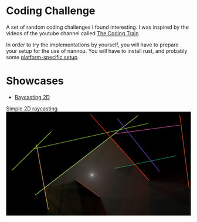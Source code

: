 # Coding Challenge
A set of random coding challenges I found interesting. I was inspired by the videos of the youtube
channel called [The Coding Train](https://www.youtube.com/c/TheCodingTrain)

In order  to try the implementations by yourself, you will have to prepare your setup for the use of nannou. You will have to install rust, and probably some [platform-specific setup](https://guide.nannou.cc/getting_started/platform-specific_setup.html)

# Showcases

- [Raycasting 2D](./raycasting-2D/)

Simple 2D raycasting
![image](./docs/showcase/raycasting-2D.png)
